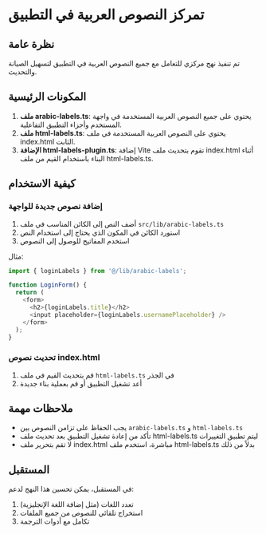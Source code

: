# تمركز النصوص العربية في التطبيق

## نظرة عامة

تم تنفيذ نهج مركزي للتعامل مع جميع النصوص العربية في التطبيق لتسهيل الصيانة والتحديث. 

## المكونات الرئيسية

1. **ملف arabic-labels.ts**: يحتوي على جميع النصوص العربية المستخدمة في واجهة المستخدم وأجزاء التطبيق التفاعلية.
2. **ملف html-labels.ts**: يحتوي على النصوص العربية المستخدمة في ملف index.html الثابت.
3. **الإضافة html-labels-plugin.ts**: إضافة Vite تقوم بتحديث ملف index.html أثناء البناء باستخدام القيم من ملف html-labels.ts.

## كيفية الاستخدام

### إضافة نصوص جديدة للواجهة

1. أضف النص إلى الكائن المناسب في ملف `src/lib/arabic-labels.ts`
2. استورد الكائن في المكون الذي يحتاج إلى استخدام النص
3. استخدم المفاتيح للوصول إلى النصوص

مثال:
```typescript
import { loginLabels } from '@/lib/arabic-labels';

function LoginForm() {
  return (
    <form>
      <h2>{loginLabels.title}</h2>
      <input placeholder={loginLabels.usernamePlaceholder} />
    </form>
  );
}
```

### تحديث نصوص index.html

1. قم بتحديث القيم في ملف `html-labels.ts` في الجذر
2. أعد تشغيل التطبيق أو قم بعملية بناء جديدة

## ملاحظات مهمة

- يجب الحفاظ على تزامن النصوص بين `arabic-labels.ts` و `html-labels.ts`
- تأكد من إعادة تشغيل التطبيق بعد تحديث ملف html-labels.ts ليتم تطبيق التغييرات
- لا تقم بتحرير ملف index.html مباشرة، استخدم ملف html-labels.ts بدلاً من ذلك

## المستقبل

في المستقبل، يمكن تحسين هذا النهج لدعم:
1. تعدد اللغات (مثل إضافة اللغة الإنجليزية)
2. استخراج تلقائي للنصوص من جميع الملفات
3. تكامل مع أدوات الترجمة
